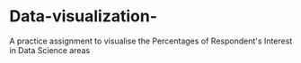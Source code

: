 # Data-visualization-
A practice assignment to visualise the Percentages of Respondent's Interest in Data Science areas
